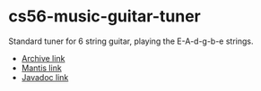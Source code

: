 # cs56-music-guitar-tuner

Standard tuner for 6 string guitar, playing the E-A-d-g-b-e strings. 

* [Archive link](https://foo.cs.ucsb.edu/cs56/issues/0000763/)
* [Mantis link](https://foo.cs.ucsb.edu/56mantis/view.php?id=763)
* [Javadoc link](http://www.cs.ucsb.edu/~eric_j_huang/cs56//0000763/javadoc/)


